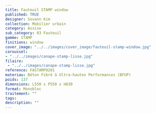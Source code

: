 ```yaml
---
title: Fauteuil STAMP window 
published: TRUE
designer: Sovann Kim
collection: Mobilier urbain
category: Assise
sub_category: 03 Fauteuil
gamme: STAMP
finitions: window
cover_image: "../../images/cover_image/fauteuil-stamp-window.jpg"
caroussel: 
- "../../images/canape-stamp-lisse.jpg"
filaire: 
 - "../../images/canape-stamp-lisse.jpg"
reference: FASTAMP0201
materiau: Béton Fibré à Ultra-hautes Performances (BFUP)
poids: 137
dimensions: L550 x P550 x H830 
format: Monobloc
traitement: ""
tags: 
description: ""
---
```

